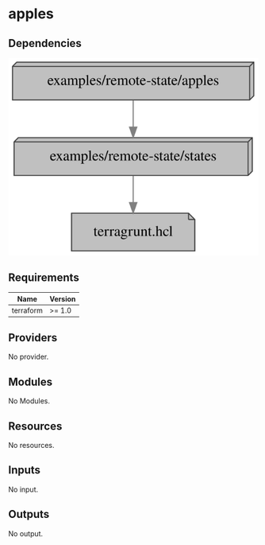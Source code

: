 # apples

## Dependencies

![Dependency graph](graph.svg)

<!--- BEGIN_TF_DOCS --->
## Requirements

| Name | Version |
|------|---------|
| terraform | >= 1.0 |

## Providers

No provider.

## Modules

No Modules.

## Resources

No resources.

## Inputs

No input.

## Outputs

No output.

<!--- END_TF_DOCS --->
